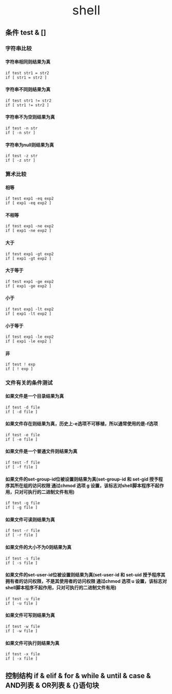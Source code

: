 <div style="text-align: center;font-size: 40px;">shell</div>

## 条件 test & []

### 字符串比较

#### 字符串相同则结果为真

```shell
if test str1 = str2
if [ str1 = str2 ]
```

#### 字符串不同则结果为真

```shell
if test str1 != str2
if [ str1 != str2 ]
```

#### 字符串不为空则结果为真

```shell
if test -n str
if [ -n str ]
```

#### 字符串为null则结果为真

```shell
if test -z str
if [ -z str ]
```

### 算术比较

#### 相等

```shell
if test exp1 -eq exp2
if [ exp1 -eq exp2 ]
```

#### 不相等

```shell
if test exp1 -ne exp2
if [ exp1 -ne exp2 ]
```

#### 大于

```shell
if test exp1 -gt exp2
if [ exp1 -gt exp2 ]
```

#### 大于等于

```shell
if test exp1 -ge exp2
if [ exp1 -ge exp2 ]
```

#### 小于

```shell
if test exp1 -lt exp2
if [ exp1 -lt exp2 ]
```

#### 小于等于

```shell
if test exp1 -le exp2
if [ exp1 -le exp2 ]
```

#### 非

```shell
if test ! exp
if [ ! exp ]
```

### 文件有关的条件测试

#### 如果文件是一个目录结果为真

```shell
if test -d file
if [ -d file ]
```

#### 如果文件存在则结果为真，历史上-e选项不可移植，所以通常使用的是-f选项

```shell
if test -e file
if [ -e file ]
```

#### 如果文件是一个普通文件则结果为真

```shell
if test -f file
if [ -f file ]
```

#### 如果文件的set-group-id位被设置则结果为真(set-group-id 和 set-gid 授予程序其所在组的访问权限 通过chmod 选项 g 设置，该标志对shell脚本程序不起作用，只对可执行的二进制文件有用)

```shell
if test -g file
if [ -g file ]
```

#### 如果文件可读则结果为真

```shell
if test -r file
if [ -r file ]
```

#### 如果文件的大小不为0则结果为真

```shell
if test -s file
if [ -s file ]
```

#### 如果文件的set-user-id位被设置则结果为真(set-user-id 和 set-uid 授予程序其拥有者的访问权限，不是其使用者的访问权限 通过chmod 选项 u 设置，该标志对shell脚本程序不起作用，只对可执行的二进制文件有用)

```shell
if test -u file
if [ -u file ]
```

#### 如果文件可写则结果为真

```shell
if test -w file
if [ -w file ]
```

#### 如果文件可执行则结果为真

```shell
if test -x file
if [ -x file ]
```

## 控制结构 if & elif & for & while & until & case & AND列表 & OR列表 & {}语句块